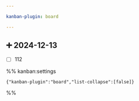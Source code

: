 ```yaml
---

kanban-plugin: board

---
```


## ➕ 2024-12-13

- [ ] 112




%% kanban:settings
```
{"kanban-plugin":"board","list-collapse":[false]}
```
%%